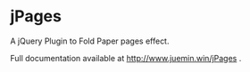 # jPages
A jQuery Plugin to Fold Paper pages effect.

Full documentation available at http://www.juemin.win/jPages .
